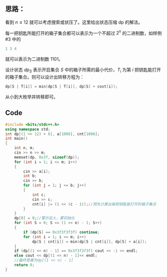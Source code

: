 ## 思路：
看到 $n\le12$ 就可以考虑搜索或状压了。这里给出状态压缩 dp 的解法。

每一把钥匙所能打开的箱子集合都可以表示为一个不超过 $2^n$ 的二进制数，如样例 #3 中的
```cpp
1 3 4
```
就可以表示为二进制数 $1101$。

设计状态 $dp_S$ 表示开启集合 $S$ 中的箱子所需的最小代价，$T_i$ 为第 $i$ 把钥匙能打开的箱子集合。则可以设计出转移方程为：

```cpp
dp[S | T[i]] = min(dp[S | T[i]], dp[S] + cost[i]);
```
从小到大枚举并转移即可。
## Code
```cpp
#include <bits/stdc++.h>
using namespace std;
int dp[(1 << 12) + 6], a[1006], cnt[1006];
int main()
{
	int n, m;
	cin >> n >> m;
	memset(dp, 0x3f, sizeof(dp));
	for (int i = 1; i <= m; i++)
	{
		cin >> a[i];
		int b;
		cin >> b;
		for (int j = 1; j <= b; j++)
		{
			int c;
			cin >> c;
			cnt[i] |= (1 << (c - 1));//预先计算出每把钥匙能打开的箱子集合
		}
	}
	dp[0] = 0;//警示后人，要初始化
	for (int S = 0; S <= (1 << n) - 1; S++)
	{
		if (dp[S] == 0x3f3f3f3f) continue;
		for (int i = 1; i <= m; i++)
			dp[S | cnt[i]] = min(dp[S | cnt[i]], dp[S] + a[i]);
	}
	if (dp[(1 << n) - 1] == 0x3f3f3f3f) cout << -1 << endl;
	else cout << dp[(1 << n) - 1]<< endl;
    //最终答案为dp[(1 << n) - 1]
	return 0;
}
```